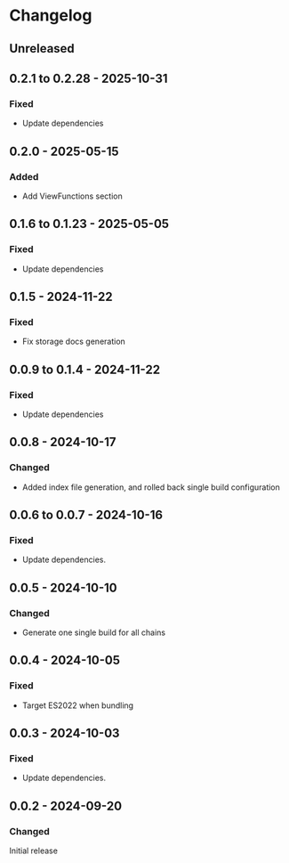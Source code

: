 # Changelog

## Unreleased

## 0.2.1 to 0.2.28 - 2025-10-31

### Fixed

- Update dependencies

## 0.2.0 - 2025-05-15

### Added

- Add ViewFunctions section

## 0.1.6 to 0.1.23 - 2025-05-05

### Fixed

- Update dependencies

## 0.1.5 - 2024-11-22

### Fixed

- Fix storage docs generation

## 0.0.9 to 0.1.4 - 2024-11-22

### Fixed

- Update dependencies

## 0.0.8 - 2024-10-17

### Changed

- Added index file generation, and rolled back single build configuration

## 0.0.6 to 0.0.7 - 2024-10-16

### Fixed

- Update dependencies.

## 0.0.5 - 2024-10-10

### Changed

- Generate one single build for all chains

## 0.0.4 - 2024-10-05

### Fixed

- Target ES2022 when bundling

## 0.0.3 - 2024-10-03

### Fixed

- Update dependencies.

## 0.0.2 - 2024-09-20

### Changed

Initial release
